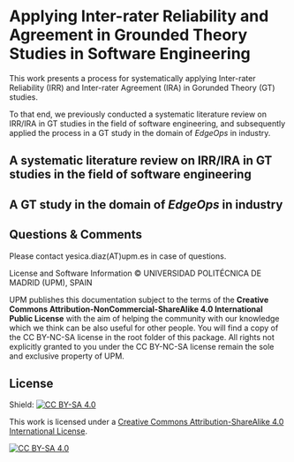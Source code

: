 # Applying Inter-rater Reliability and Agreement in Grounded Theory Studies in Software Engineering

This work presents a process for systematically applying Inter-rater Reliability (IRR) and Inter-rater Agreement (IRA) in Gorunded Theory (GT) studies. 

To that end, we previously conducted a systematic literature review on IRR/IRA in GT studies in the field of software engineering, and subsequently applied the process in a GT study in the domain of *EdgeOps* in industry.

## A systematic literature review on IRR/IRA in GT studies in the field of software engineering


## A GT study in the domain of *EdgeOps* in industry



## Questions & Comments

Please contact yesica.diaz(AT)upm.es in case of questions.

License and Software Information
© UNIVERSIDAD POLITÉCNICA DE MADRID (UPM), SPAIN

UPM publishes this documentation subject to the terms of the **Creative Commons Attribution-NonCommercial-ShareAlike 4.0 International Public License** with the aim of helping the community with our knowledge which we think can be also useful for other people. You will find a copy of the CC BY-NC-SA license in the root folder of this package. All rights not explicitly granted to you under the CC BY-NC-SA license remain the sole and exclusive property of UPM.

## License

Shield: [![CC BY-SA 4.0][cc-by-sa-shield]][cc-by-sa]

This work is licensed under a [Creative Commons Attribution-ShareAlike 4.0
International License][cc-by-sa].

[![CC BY-SA 4.0][cc-by-sa-image]][cc-by-sa]

[cc-by-sa]: http://creativecommons.org/licenses/by-sa/4.0/
[cc-by-sa-image]: https://licensebuttons.net/l/by-sa/4.0/88x31.png
[cc-by-sa-shield]: https://img.shields.io/badge/License-CC%20BY--SA%204.0-lightgrey.svg